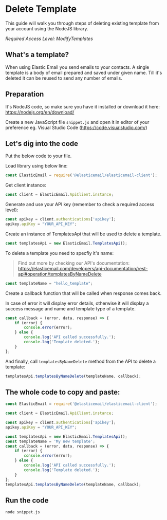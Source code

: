 # Delete Template

This guide will walk you through steps of deleting existing template from your account using the NodeJS library. 

*Required Access Level: ModifyTemplates*

## What's a template?
When using Elastic Email you send emails to your contacts. A single template is a body of  email prepared and saved under given name. Till it's deleted it can be reused to send any number of emails.

## Preparation
It's NodeJS code, so make sure you have it installed or download it here: https://nodejs.org/en/download/

Create a new JavaScript file `snippet.js` and open it in editor of your preference eg. Visual Studio Code (https://code.visualstudio.com/)

## Let's dig into the code

Put the below code to your file.

Load library using below line:

```javascript
const ElasticEmail = require('@elasticemail/elasticemail-client');
```

Get client instance:

```javascript
const client = ElasticEmail.ApiClient.instance;
```

Generate and use your API key (remember to check a required access level): 

```javascript
const apikey = client.authentications['apikey'];
apikey.apiKey = "YOUR_API_KEY";
```

Create an instance of TemplatesApi that will be used to delete a template.

```javascript
const templatesApi = new ElasticEmail.TemplatesApi();
```

To delete a template you need to specfiy it's name:

> Find out more by checking our API's documentation: https://elasticemail.com/developers/api-documentation/rest-api#operation/templatesByNameDelete

```javascript
const templateName = "hello_template";
```

Create a callback function that will be called when response comes back.

In case of error it will display error details, otherwise it will display a success message and name and template type of a template.

```javascript
const callback = (error, data, response) => {
    if (error) {
        console.error(error);
    } else {
        console.log('API called successfully.');
        console.log('Template deleted.');
    }
};
```

And finally, call `templatesByNameDelete` method from the API to delete a template: 

```javascript
templatesApi.templatesByNameDelete(templateName, callback);
```


## The whole code to copy and paste:

```javascript
const ElasticEmail = require('@elasticemail/elasticemail-client');

const client = ElasticEmail.ApiClient.instance;

const apikey = client.authentications['apikey'];
apikey.apiKey = "YOUR_API_KEY";

const templatesApi = new ElasticEmail.TemplatesApi();
const templateName = 'My new template';
const callback = (error, data, response) => {
    if (error) {
        console.error(error);
    } else {
        console.log('API called successfully.');
        console.log('Template deleted.');
    }
};
templatesApi.templatesByNameDelete(templateName, callback);
```

## Run the code
```
node snippet.js
```
